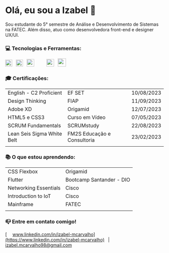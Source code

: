 # Olá, eu sou a Izabel 👋

Sou estudante do 5° semestre de Análise e Desenvolvimento de Sistemas na FATEC. Além disso, atuo como desenvolvedora front-end e designer UX/UI.

### 💻 Tecnologias e Ferramentas:
<img src="https://logodownload.org/wp-content/uploads/2016/10/html5-logo.png" width="22"> &nbsp; <img src="https://logodownload.org/wp-content/uploads/2017/04/css-3-logo-1.png" width="22"> &nbsp; <img src="https://upload.wikimedia.org/wikipedia/commons/thumb/6/6a/JavaScript-logo.png/800px-JavaScript-logo.png" width="24"> &nbsp; <img src="https://upload.wikimedia.org/wikipedia/commons/thumb/3/33/Figma-logo.svg/1667px-Figma-logo.svg.png" width="16"> &nbsp; <img src="https://upload.wikimedia.org/wikipedia/commons/thumb/c/c2/Adobe_XD_CC_icon.svg/2101px-Adobe_XD_CC_icon.svg.png" width="24"> &nbsp; <img src="https://logodownload.org/wp-content/uploads/2017/04/adobe-Illustrator-logo-1-1.png" width="26">

### 🎓 Certificações:
|  |  |  |
| ---------|--------|------------|
| English - C2 Proficient | EF SET | 10/08/2023 |
| Design Thinking | FIAP | 11/09/2023 |
| Adobe XD | Origamid | 12/07/2023 |
| HTML5 e CSS3 | Curso em Vídeo | 07/05/2023 |
| SCRUM Fundamentals | SCRUMstudy | 22/08/2023 |
| Lean Seis Sigma White Belt | FM2S Educação e Consultoria | 23/02/2023 |
|  |  |  |


### 📚 O que estou aprendendo: 
|  |  |  
| -------|--------|
|CSS Flexbox | Origamid |
|Flutter | Bootcamp Santander - DIO |
| Networking Essentials | Cisco |
| Introduction to IoT | Cisco |
| Mainframe | FATEC |
|  |  |  


### 📪 Entre em contato comigo!
[<img src="https://upload.wikimedia.org/wikipedia/commons/thumb/c/ca/LinkedIn_logo_initials.png/800px-LinkedIn_logo_initials.png" width="14"> 
www.linkedin.com/in/izabel-mcarvalho](https://www.linkedin.com/in/izabel-mcarvalho) &nbsp; | &nbsp; [<img src="https://mailmeteor.com/logos/assets/PNG/Gmail_Logo_512px.png" width="12"> izabel.mcarvalho98@gmail.com](mailto:izabel.mcarvalho98@gmail.com)


